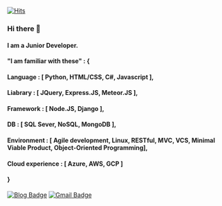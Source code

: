 
 <div align=left>
	
  [![Hits](https://hits.seeyoufarm.com/api/count/incr/badge.svg?url=https%3A%2F%2Fgithub.com%2Fguseowhtjs1231)](https://hits.seeyoufarm.com)
  ### Hi there 👋
  #### I am a Junior Developer.
  #### "I am familiar with these" : {
  #### Language : [ Python, HTML/CSS, C#, Javascript ],
  #### Liabrary : [ JQuery, Express.JS, Meteor.JS ],
  #### Framework : [ Node.JS, Django ],
  #### DB : [ SQL Sever, NoSQL, MongoDB ],
  #### Environment : [ Agile development, Linux, RESTful, MVC, VCS, Minimal Viable Product, Object-Oriented Programming],
  #### Cloud experience : [ Azure, AWS, GCP ]
  #### }
[![Blog Badge](https://img.shields.io/badge/-Blog-1877f2?style=flat-square&logo=Bloglovin&logoColor=white&link=https://guseowhtjs.tistory.com/)](https://guseowhtjs.tistory.com/) 
[![Gmail Badge](https://img.shields.io/badge/-Gmail-d14836?style=flat-square&logo=Gmail&logoColor=white&link=mailto:guseowhtjs@gmail.com)](mailto:guseowhtjs@gmail.com)
</div>
  


<!--
**guseowhtjs1231/guseowhtjs1231** is a ✨ _special_ ✨ repository because its `README.md` (this file) appears on your GitHub profile.

Here are some ideas to get you started:

- 🔭 I’m currently working on ...
- 🌱 I’m currently learning ...
- 👯 I’m looking to collaborate on ...
- 🤔 I’m looking for help with ...
- 💬 Ask me about ...
- 📫 How to reach me: ...
- 😄 Pronouns: ...
- ⚡ Fun fact: ...
-->
